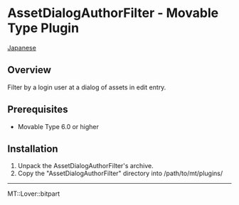AssetDialogAuthorFilter - Movable Type Plugin
=================

[Japanese](README.ja.md)

## Overview

Filter by a login user at a dialog of assets in edit entry.

## Prerequisites

* Movable Type 6.0 or higher

## Installation

1. Unpack the AssetDialogAuthorFilter's archive.
1. Copy the "AssetDialogAuthorFilter" directory into /path/to/mt/plugins/


---

MT::Lover::bitpart
